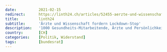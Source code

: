 ```yaml
---
date:          2021-02-15
redirect:      https://linth24.ch/articles/52455-aerzte-und-wissenschaft-fordern-lockdown-stop
title:         linth24
subtitle:      'Ärzte und Wissenschaft fordern Lockdown-Stop'
description:   '1000 Gesundheits-Mitarbeitende, Ärzte und Persönlichkeiten fordern den Bundesrat auf, das Corona-Regime zu beenden, denn es rufe «unermessliche» Schäden hervor und bringe nichts. Von Bruno Hug'
country:       [CH]
categories:    [Politik, Widerstand]
tags:          [bundesrat]
---
```

